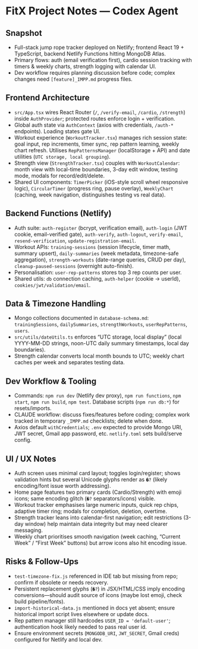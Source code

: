 # FitX Project Notes — Codex Agent

## Snapshot
- Full-stack jump rope tracker deployed on Netlify; frontend React 19 + TypeScript, backend Netlify Functions hitting MongoDB Atlas.
- Primary flows: auth (email verification first), cardio session tracking with timers & weekly charts, strength logging with calendar UI.
- Dev workflow requires planning discussion before code; complex changes need `[feature]_IMPP.md` progress files.

## Frontend Architecture
- `src/App.tsx` wires React Router (`/`, `/verify-email`, `/cardio`, `/strength`) inside `AuthProvider`; protected routes enforce login + verification.
- Global auth state via `AuthContext` (axios with credentials, `/auth-*` endpoints). Loading states gate UI.
- Workout experience (`WorkoutTracker.tsx`) manages rich session state: goal input, rep increments, timer sync, rep pattern learning, weekly chart refresh. Utilises `RepPatternsManager` (localStorage + API) and date utilities (`UTC storage, local grouping`).
- Strength view (`StrengthTracker.tsx`) couples with `WorkoutCalendar`: month view with local-time boundaries, 3-day edit window, testing mode, modals for record/edit/delete.
- Shared UI components: `TimerPicker` (iOS-style scroll wheel responsive logic), `CircularTimer` (progress ring, pause overlay), `WeeklyChart` (caching, week navigation, distinguishes testing vs real data).

## Backend Functions (Netlify)
- Auth suite: `auth-register` (bcrypt, verification email), `auth-login` (JWT cookie, email-verified gate), `auth-verify`, `auth-logout`, `verify-email`, `resend-verification`, `update-registration-email`.
- Workout APIs: `training-sessions` (session lifecycle, timer math, summary upsert), `daily-summaries` (week metadata, timezone-safe aggregation), `strength-workouts` (date-range queries, CRUD per day), `cleanup-paused-sessions` (overnight auto-finish).
- Personalisation: `user-rep-patterns` stores top 3 rep counts per user.
- Shared utils: `db` connection caching, `auth-helper` (cookie → userId), `cookies/jwt/validation/email`.

## Data & Timezone Handling
- Mongo collections documented in `database-schema.md`: `trainingSessions`, `dailySummaries`, `strengthWorkouts`, `userRepPatterns`, `users`.
- `src/utils/dateUtils.ts` enforces “UTC storage, local display” (local YYYY-MM-DD strings, noon-UTC daily summary timestamps, local day boundaries).
- Strength calendar converts local month bounds to UTC; weekly chart caches per week and separates testing data.

## Dev Workflow & Tooling
- Commands: `npm run dev` (Netlify dev proxy), `npm run functions`, `npm start`, `npm run build`, `npm test`. Database scripts (`npm run db:*`) for resets/imports.
- CLAUDE workflow: discuss fixes/features before coding; complex work tracked in temporary `_IMPP.md` checklists; delete when done.
- Axios default `withCredentials`; `.env` expected to provide Mongo URI, JWT secret, Gmail app password, etc. `netlify.toml` sets build/serve config.

## UI / UX Notes
- Auth screen uses minimal card layout; toggles login/register; shows validation hints but several Unicode glyphs render as `�?` (likely encoding/font issue worth addressing).
- Home page features two primary cards (Cardio/Strength) with emoji icons; same encoding glitch (`�?` separators/icons) visible.
- Workout tracker emphasises large numeric inputs, quick rep chips, adaptive timer ring; modals for completion, deletion, overtime.
- Strength tracker leans into calendar-first navigation; edit restrictions (3-day window) help maintain data integrity but may need clearer messaging.
- Weekly chart prioritises smooth navigation (week caching, “Current Week” / “First Week” buttons) but arrow icons also hit encoding issue.

## Risks & Follow-Ups
- `test-timezone-fix.js` referenced in IDE tab but missing from repo; confirm if obsolete or needs recovery.
- Persistent replacement glyphs (`�?`) in JSX/HTML/CSS imply encoding conversions—should audit source of icons (maybe lost emoji, check build pipeline/fonts).
- `import-historical-data.js` mentioned in docs yet absent; ensure historical import script lives elsewhere or update docs.
- Rep pattern manager still hardcodes `USER_ID = 'default-user'`; authentication hook likely needed to pass real user id.
- Ensure environment secrets (`MONGODB_URI`, `JWT_SECRET`, Gmail creds) configured for Netlify and local dev.

